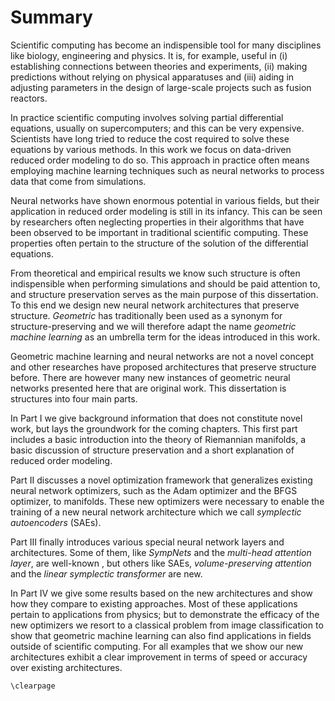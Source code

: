 # Summary

Scientific computing has become an indispensible tool for many disciplines like biology, engineering and physics. It is, for example, useful in (i) establishing connections between theories and experiments, (ii) making predictions without relying on physical apparatuses and (iii) aiding in adjusting parameters in the design of large-scale projects such as fusion reactors. 

In practice scientific computing involves solving partial differential equations, usually on supercomputers; and this can be very expensive. Scientists have long tried to reduce the cost required to solve these equations by various methods. In this work we focus on data-driven reduced order modeling to do so. This approach in practice often means employing machine learning techniques such as neural networks to process data that come from simulations.

Neural networks have shown enormous potential in various fields, but their application in reduced order modeling is still in its infancy. This can be seen by researchers often neglecting properties in their algorithms that have been observed to be important in traditional scientific computing. These properties often pertain to the structure of the solution of the differential equations.

From theoretical and empirical results we know such structure is often indispensible when performing simulations and should be paid attention to, and structure preservation serves as the main purpose of this dissertation. To this end we design new neural network architectures that preserve structure. *Geometric* has traditionally been used as a synonym for structure-preserving and we will therefore adapt the name *geometric machine learning* as an umbrella term for the ideas introduced in this work. 

Geometric machine learning and neural networks are not a novel concept and other researches have proposed architectures that preserve structure before. There are however many new instances of geometric neural networks presented here that are original work. This dissertation is structures into four main parts.

In Part I we give background information that does not constitute novel work, but lays the groundwork for the coming chapters. This first part includes a basic introduction into the theory of Riemannian manifolds, a basic discussion of structure preservation and a short explanation of reduced order modeling.

Part II discusses a novel optimization framework that generalizes existing neural network optimizers, such as the Adam optimizer and the BFGS optimizer, to manifolds. These new optimizers were necessary to enable the training of a new neural network architecture which we call *symplectic autoencoders* (SAEs).

Part III finally introduces various special neural network layers and architectures. Some of them, like *SympNets* and the *multi-head attention layer*, are well-known , but others like SAEs, *volume-preserving attention* and the *linear symplectic transformer* are new.

In Part IV we give some results based on the new architectures and show how they compare to existing approaches. Most of these applications pertain to applications from physics; but to demonstrate the efficacy of the new optimizers we resort to a classical problem from image classification to show that geometric machine learning can also find applications in fields outside of scientific computing. For all examples that we show our new architectures exhibit a clear improvement in terms of speed or accuracy over existing architectures.

```@raw latex
\clearpage
```